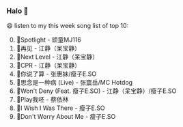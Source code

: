 

### Halo 👋

😄 listen to my this week song list of top 10:

0. 🌈Spotlight - 顽童MJ116
1. 🌈再见 - 江静（呆宝静）
2. 🌈Next Level - 江静（呆宝静）
3. 🌈CPR - 江静（呆宝静）
4. 🌈你说了算 - 张惠妹/瘦子E.SO
5. 🌈思念是一种病 (Live) - 张震岳/MC Hotdog
6. 🌈Won't Deny (Feat. 瘦子E.SO) - 江静（呆宝静）/瘦子E.SO
7. 🌈Play我呸 - 蔡依林
8. 🌈I Wish I Was There - 瘦子E.SO
9. 🌈Don't Worry About Me - 瘦子E.SO

